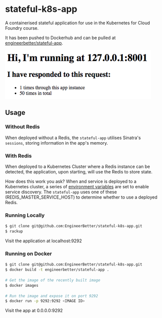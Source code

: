 # stateful-k8s-app

A containerised stateful application for use in the Kubernetes for Cloud Foundry course.

It has been pushed to Dockerhub and can be pulled at [engineerbetter/stateful-app](https://hub.docker.com/r/engineerbetter/stateful-app).

![Stateful app using a Redis](stateful-app.png)

## Usage

### Without Redis

When deployed without a Redis, the `stateful-app` utilises Sinatra's `sessions`, storing information in the app's memory.

### With Redis

When deployed to a Kubernetes Cluster where a Redis instance can be detected, the application, upon starting, will use the Redis to store state.

How does this work you ask? When and service is deployed to a Kubernetes cluster, a series of [environment variables](https://kubernetes.io/docs/concepts/services-networking/service/#discovering-services) are set to enable service discovery. The `stateful-app` uses one of these (REDIS_MASTER_SERVICE_HOST) to determine whether to use a deployed Redis.

### Running Locally

```sh
$ git clone git@github.com:EngineerBetter/stateful-k8s-app.git
$ rackup
```

Visit the application at localhost:9292

### Running on Docker

```sh
$ git clone git@github.com:EngineerBetter/stateful-k8s-app.git
$ docker build -t engineerbetter/stateful-app .

# Get the image of the recently built image
$ docker images

# Run the image and expose it on port 9292
$ docker run -p 9292:9292 <IMAGE ID>
```

Visit the app at 0.0.0.0:9292
